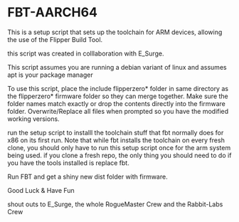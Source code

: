 # FBT-AARCH64
This is a setup script that sets up the toolchain for ARM devices, allowing the use of the Flipper Build Tool.
 
this script was created in colllaboration with E_Surge.

This script assumes you are running a debian variant of linux and assumes apt is your package manager

To use this script, place the include flipperzero* folder in same directory as the flipperzero* firmware folder so they can merge together. Make sure the folder names match exactly or drop the contents directly into the firmware folder. Overwrite/Replace all files when prompted so you have the modified working versions.

run the setup script to installl the toolchain stuff that fbt normally does for x86 on its first run. Note that while fbt installs the toolchain on every fresh clone, you should only have to run this setup script once for the arm system being used. if you clone a fresh repo, the only thing you should need to do if you have the tools installed is replace fbt.

Run FBT and get a shiny new dist folder with firmware.


Good Luck & Have Fun



shout outs to E_Surge, the whole RogueMaster Crew and the Rabbit-Labs Crew


